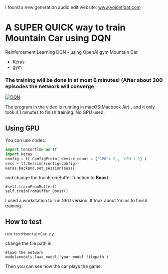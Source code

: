<!--
title:DQN Mountain Car Deep Reinforcement learning OpenAI gym
categories: DQN Mountain Car Deep Reinforcement learning OpenAI gym
description: DQN Mountain Car Deep Reinforcement learning OpenAI gym
keywords: DQN Mountain Car Deep Reinforcement learning OpenAI gym

<meta name='DQN Mountain Car' content='Deep Reinforcement learning OpenAI gym quick'>  -->

I found a new generation audio edit website: www.voicefloat.com


# A SUPER QUICK way to train Mountain Car using DQN

Reinforcement Learning DQN - using OpenAI gym Mountain Car

- Keras
- gym

### The training will be done in at most 6 minutes! (After about 300 episodes the network will converge



[![DQN](http://img.youtube.com/vi/4kTxLr2NjYY/0.jpg)](http://www.youtube.com/watch?v=4kTxLr2NjYY "DQN")



The program in the video is running in macOS(Macbook Air) , and it only took 4.1 minutes to finish training. No GPU used.  

## Using GPU

You can use codes:

````python
import tensorflow as tf
import keras
config = tf.ConfigProto( device_count = {'GPU': 2 , 'CPU': 1} ) 
sess = tf.Session(config=config) 
keras.backend.set_session(sess)
````

and change the trainFromBuffer function to **Boost**

````
#self.trainFromBuffer()
self.trainFromBuffer_Boost()
````

I used a workstation to run GPU version. It took about 2mins to finish training.

## How to test

run `testMountainCar.py`

change the file path in 

````
#load the network
model=models.load_model('your model filepath')
````

Then you can see how the car plays the game.














